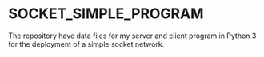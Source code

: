 # SOCKET_SIMPLE_PROGRAM
The repository have data files for my server and client program in Python 3 for the deployment of a simple socket network.
